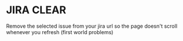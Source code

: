 # JIRA CLEAR
Remove the selected issue from your jira url so the page doesn't scroll whenever you refresh (first world problems)
